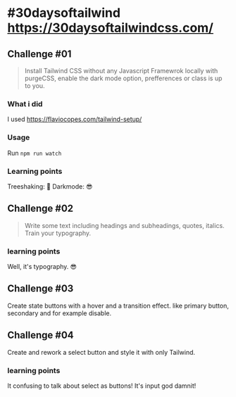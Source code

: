 # #30daysoftailwind https://30daysoftailwindcss.com/

## Challenge #01
>Install Tailwind CSS without any Javascript Framewrok locally with purgeCSS, enable the dark mode option, prefferences or class is up to you.

### What i did 
I used https://flaviocopes.com/tailwind-setup/

### Usage
Run `npm run watch`

### Learning points
Treeshaking: 🌴
Darkmode: 😎

## Challenge #02
>Write some text including headings and subheadings, quotes, italics. Train your typography.

### learning points
Well, it's typography. 😎

## Challenge #03
Create state buttons with a hover and a transition effect. like primary button, secondary and for example disable.

## Challenge #04
Create and rework a select button and style it with only Tailwind.

### learning points
It confusing to talk about select as buttons! It's input god damnit!